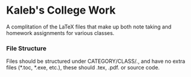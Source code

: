 # Kaleb's College Work

A complitation of the LaTeX files that make up both note taking and homework assignments for various classes. 

### File Structure

Files should be structured under CATEGORY/CLASS/*.*, and have no extra files (*.toc, *.exe, etc.), these should .tex, .pdf. or source code.
